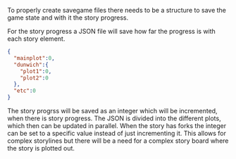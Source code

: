 To properly create savegame files there needs to be a structure to save the game state and with it the story progress.

For the story progress a  JSON file will save how far the progress is with each story element.

```JSON
{
  "mainplot":0,
  "dunwich":{
    "plot1":0,
    "plot2":0
  },
  "etc":0
}
```

The story progrss will be saved as an integer which will be incremented, when there is story progress. The JSON is divided into the different plots, which then can be updated in parallel. When the story has forks the integer can be set to a specific value instead of just incrementing it. This allows for complex storylines but there will be a need for a complex story board where the story is plotted out.
